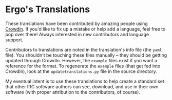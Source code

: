 # Ergo's Translations

These translations have been contributed by amazing people using [Crowdin](https://crowdin.com/project/ergochat). If you'd like to fix up a mistake or help add a language, feel free to pop over there! Always interested in new contributors and language support.

Contributors to translations are noted in the translation's info file (the `yaml` file). You shouldn't be touching these files manually – they should be getting updated through CrowdIn. However, the `example` files exist if you want a reference for the format. To regenerate the `example` files (that get fed into CrowdIn), look at the `updatetranslations.py` file in the source directory.

My eventual intent is to use these translations to help create a standard set that other IRC software authors can see, download, and use in their own software (with proper attribution to the contributors, of course).
